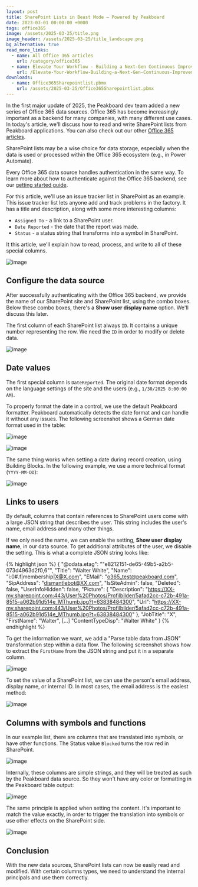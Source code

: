 ```yaml
---
layout: post
title: SharePoint Lists in Beast Mode – Powered by Peakboard
date: 2023-03-01 00:00:00 +0000
tags: office365
image: /assets/2025-03-25/title.png
image_header: /assets/2025-03-25/title_landscape.png
bg_alternative: true
read_more_links:
  - name: All Office 365 articles
    url: /category/office365
  - name: Elevate Your Workflow - Building a Next-Gen Continuous Improvement Board with Office 365 ToDo
    url: /Elevate-Your-Workflow-Building-a-Next-Gen-Continuous-Improvement-Board-with-Office-365-ToDo.html
downloads:
  - name: Office365Sharepointlist.pbmx
    url: /assets/2025-03-25/Office365Sharepointlist.pbmx
---
```

In the first major update of 2025, the Peakboard dev team added a new series of Office 365 data sources. Office 365 has become increasingly important as a backend for many companies, with many different use cases. In today's article, we'll discuss how to read and write SharePoint lists from Peakboard applications. You can also check out our other [Office 365 articles](/category/office365).

SharePoint lists may be a wise choice for data storage, especially when the data is used or processed within the Office 365 ecosystem (e.g., in Power Automate).

Every Office 365 data source handles authentication in the same way. To learn more about how to authenticate against the Office 365 backend, see our [getting started guide](/Getting-started-with-the-new-Office-365-Data-Sources.html).

For this article, we'll use an issue tracker list in SharePoint as an example. This issue tracker list lets anyone add and track problems in the factory. It has a title and description, along with some more interesting columns:
* `Assigned To` - a link to a SharePoint user.
* `Date Reported` - the date that the report was made.
* `Status` - a status string that transforms into a symbol in SharePoint.

It this article, we'll explain how to read, process, and write to all of these special columns.

![image](/assets/2025-03-25/010.png)

## Configure the data source

After successfully authenticating with the Office 365 backend, we provide the name of our SharePoint site and SharePoint list, using the combo boxes. Below these combo boxes, there's a **Show user display name** option. We'll discuss this later.

The first column of each SharePoint list always `ID`. It contains a unique number representing the row. We need the `ID` in order to modify or delete data.

![image](/assets/2025-03-25/020.png)

## Date values

The first special column is `DateReported`. The original date format depends on the language settings of the site and the users (e.g., `1/30/2025 8:00:00 AM`).

To properly format the date in a control, we use the default Peakboard formatter. Peakboard automatically detects the date format and can handle it without any issues. The following screenshot shows a German date format used in the table:

![image](/assets/2025-03-25/030.png)

![image](/assets/2025-03-25/035.png)

The same thing works when setting a date during record creation, using Building Blocks. In the following example, we use a more technical format (`YYYY-MM-DD`):

![image](/assets/2025-03-25/036.png)

## Links to users

By default, columns that contain references to SharePoint users come with a large JSON string that describes the user. This string includes the user's name, email address and many other things.

If we only need the name, we can enable the setting, **Show user display name**, in our data source. To get additional attributes of the user, we disable the setting. This is what a complete JSON string looks like:

{% highlight json %}
{
  "@odata.etag": "\"e8212151-de65-49b5-a2b5-073d4963d2f0,6\"",
  "Title": "Walter White",
  "Name": "i:0#.f|membership|X@X.com",
  "EMail": "o365_test@peakboard.com",
  "SipAddress": "dismantlebot@XX.com",
  "IsSiteAdmin": false,
  "Deleted": false,
  "UserInfoHidden": false,
  "Picture": {
    "Description": "https://XX-my.sharepoint.com:443/User%20Photos/Profilbilder/5afad2cc-c72b-491a-8515-a062b91d514e_MThumb.jpg?t=63838484300",
    "Url": "https://XX-my.sharepoint.com:443/User%20Photos/Profilbilder/5afad2cc-c72b-491a-8515-a062b91d514e_MThumb.jpg?t=63838484300"
  },
  "JobTitle": "X",
  "FirstName": "Walter",
[...]
  "ContentTypeDisp": "Walter White"
}
{% endhighlight %}

To get the information we want, we add a "Parse table data from JSON" transformation step within a data flow. The following screenshot shows how to extract the `FirstName` from the JSON string and put it in a separate column.

![image](/assets/2025-03-25/040.png)

To set the value of a SharePoint list, we can use the person's email address, display name, or internal ID. In most cases, the email address is the easiest method:

![image](/assets/2025-03-25/045.png)

## Columns with symbols and functions

In our example list, there are columns that are translated into symbols, or have other functions. The Status value `Blocked` turns the row red in SharePoint.

![image](/assets/2025-03-25/050.png)

Internally, these columns are simple strings, and they will be treated as such by the Peakboard data source. So they won't have any color or formatting in the Peakboard table output:

![image](/assets/2025-03-25/051.png)

The same principle is applied when setting the content. It's important to match the value exactly, in order to trigger the translation into symbols or use other effects on the SharePoint side.

![image](/assets/2025-03-25/055.png)

## Conclusion

With the new data sources, SharePoint lists can now be easily read and modified. With certain columns types, we need to understand the internal principals and use them correctly.


